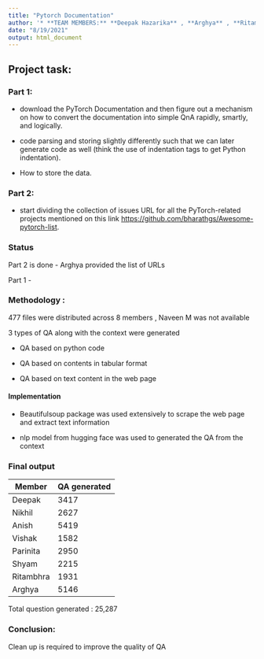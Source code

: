 ```yaml
---
title: "Pytorch Documentation"
author: '* **TEAM MEMBERS:** **Deepak Hazarika** , **Arghya** , **Ritambhra Korpal** , **Parinita Bora**, **Anish V**, **Megha**, **Shyam T**, **Nikhil Shrimali**, **Vishak Bharadwaj** *'
date: "8/19/2021"
output: html_document
---
```


## Project task:

### Part 1:

* download the PyTorch Documentation and then figure out a mechanism on how to convert the documentation into simple QnA rapidly, smartly, and logically.

* code parsing and storing slightly differently such that we can later generate code as well (think the use of indentation tags to get Python indentation). 

* How to store the data.

### Part 2:

* start dividing the collection of issues URL for all the PyTorch-related projects mentioned on this link https://github.com/bharathgs/Awesome-pytorch-list. 

### Status

Part 2 is done - Arghya provided the list of URLs

Part 1 - 

### Methodology :

477 files were distributed across 8 members , Naveen M was not available

3 types of QA along with the context were generated

* QA based on python code

* QA based on contents in tabular format

* QA based on text content in the web page

#### Implementation 

* Beautifulsoup package was used extensively to scrape the web page and extract text information

* nlp model from hugging face was used to generated the QA from the context




### Final output

| Member    | QA generated |
|-----------|--------------|
| Deepak    | 3417         |
| Nikhil    | 2627         |
| Anish     | 5419         |
| Vishak    | 1582         |
| Parinita  | 2950         |
| Shyam     | 2215         |
| Ritambhra | 1931         |
| Arghya    | 5146         |


Total question generated : 25,287 

### Conclusion:

Clean up is required to improve the quality of QA 



